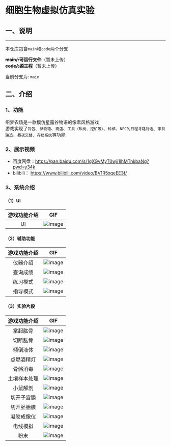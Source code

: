 # 细胞生物虚拟仿真实验
## 一、说明
___

本仓库包含`main`和`code`两个分支

**~~main/:可运行文件~~**（暂未上传）<br>
**~~code/:源工程~~**（暂未上传）

当前分支为: `main`
 ## 二、介绍
### 1、功能
织梦农场是一款模仿星露谷物语的像素风格游戏
<br>游戏实现了`背包`、`储物箱`、`商店`、`工具（砍树、挖矿等）`、`种植`、`NPC的日程寻路对话`、`家具建造`、`昼夜交替`、`存档系统`等功能
### 2、展示视频
* 百度网盘：https://pan.baidu.com/s/1gXGvMyT0wjj1lhMTnkbaNg?pwd=y34k <br>
* bilibili： https://www.bilibili.com/video/BV1R5xqeEE3f/
### 3、系统介绍
#### （1）UI
| 游戏功能介绍   | GIF |
| :-------: | :---: | 
|   UI  | ![image](https://github.com/ColdPlayll/Gif/blob/main/Cell/ui.gif?raw=true) |
#### （2）辅助功能
| 游戏功能介绍   | GIF |
| :-------: | :---: | 
|   仪器介绍  | ![image](https://github.com/ColdPlayll/Gif/blob/main/Cell/yiqizhanshi.gif?raw=true) |
|   查询成绩  | ![image](https://github.com/ColdPlayll/Gif/blob/main/Cell/chengji.gif?raw=true) |
|   练习模式  | ![image](https://github.com/ColdPlayll/Gif/blob/main/Cell/lianxi.gif?raw=true) |
|   指导模式  | ![image](https://github.com/ColdPlayll/Gif/blob/main/Cell/zhidao.gif?raw=true) |
#### （3）实验片段
| 游戏功能介绍   | GIF |
| :-------: | :---: | 
|   拿起肱骨  | ![image](https://github.com/ColdPlayll/Gif/blob/main/Cell/nagonggu.gif?raw=true) |
|   切断肱骨  | ![image](https://github.com/ColdPlayll/Gif/blob/main/Cell/qiegutou.gif?raw=true) |
|   倾倒液体  | ![image](https://github.com/ColdPlayll/Gif/blob/main/Cell/daoyeti.gif?raw=true) |
|   点燃酒精灯  | ![image](https://github.com/ColdPlayll/Gif/blob/main/Cell/dianjiujing.gif?raw=true) |
|   骨骼消毒  | ![image](https://github.com/ColdPlayll/Gif/blob/main/Cell/ui.gif?raw=true) |
|   土壤样本处理  | ![image](https://github.com/ColdPlayll/Gif/blob/main/Cell/turang.gif?raw=true) |
|   小鼠解剖  | ![image](https://github.com/ColdPlayll/Gif/blob/main/Cell/xiaoshu.gif?raw=true) |
|   切开子宫膜  | ![image](https://github.com/ColdPlayll/Gif/blob/main/Cell/.gif?raw=true) |
|   切开胚胎膜  | ![image](https://github.com/ColdPlayll/Gif/blob/main/Cell/jianpeitai.gif?raw=true) |
|   凝胶成像仪 | ![image](https://github.com/ColdPlayll/Gif/blob/main/Cell/shiyanyiqi.gif?raw=true) |
|   电线模拟  | ![image](https://github.com/ColdPlayll/Gif/blob/main/Cell/dianxian.gif?raw=true) |
|   粉末  | ![image](https://github.com/ColdPlayll/Gif/blob/main/Cell/fenmo.gif?raw=true) |





